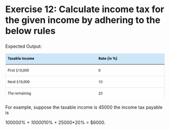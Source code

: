 # Exercise 12: Calculate income tax for the given income by adhering to the below rules #
### ###

Expected Output:

![exercise12](https://github.com/nmikelis/python_exercises/blob/main/docs/images/exercise12.png?raw=true)


For example, suppose the taxable income is 45000 the income tax payable is

10000*0% + 10000*10%  + 25000*20% = $6000.


